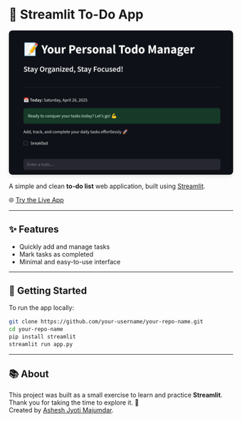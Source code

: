 # 📝 Streamlit To-Do App

<p align="center">
  <img src="img/todo_webapp.png" alt="App Screenshot" width="700" style="border-radius: 8px; box-shadow: 0 4px 8px rgba(0,0,0,0.1);" />
</p>

A simple and clean **to-do list** web application, built using [Streamlit](https://streamlit.io/).

🌐 [Try the Live App](https://todo-asheshjyoti.streamlit.app/)

---

## ✨ Features

- Quickly add and manage tasks
- Mark tasks as completed
- Minimal and easy-to-use interface

---

## 🚀 Getting Started

To run the app locally:

```bash
git clone https://github.com/your-username/your-repo-name.git
cd your-repo-name
pip install streamlit
streamlit run app.py
```

---

## 📚 About

This project was built as a small exercise to learn and practice **Streamlit**.  
Thank you for taking the time to explore it. 🙏  
Created by [Ashesh Jyoti Majumdar](https://www.linkedin.com/in/asheshjyoti/).

